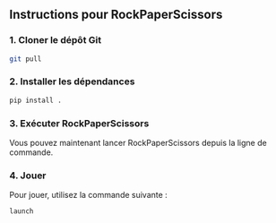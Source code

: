 ## Instructions pour RockPaperScissors

### 1. Cloner le dépôt Git
```bash
git pull
```

### 2. Installer les dépendances
```bash
pip install .
```

### 3. Exécuter RockPaperScissors
Vous pouvez maintenant lancer RockPaperScissors depuis la ligne de commande.

### 4. Jouer
Pour jouer, utilisez la commande suivante :
```bash
launch
```
